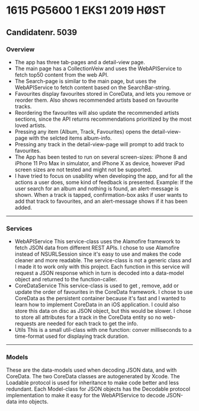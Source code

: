 # 1615 PG5600 1 EKS1 2019 HØST
Candidatenr. 5039
---
### Overview
* The app has three tab-pages and a detail-view page. 
* The main page has a CollectionVeiw and uses the WebAPIService to fetch top50 content from the web API.
* The Search-page is similar to the main page, but uses the WebAPIService to fetch content based on the SearchBar-string.
* Favourites display favourites stored in CoreData, and lets you remove or reorder them. Also shows recommended artists based on favourite tracks.
* Reordering the favourites will also update the recommended artists sections, since the API returns recommendations prioritized by the most loved artists.
* Pressing any item (Album, Track, Favourites) opens the detail-view-page with the selcted items album-info.
* Pressing any track in the detail-view-page will prompt to add track to favourites.
* The App has been tested to run on several screen-sizes: iPhone 8 and iPhone 11 Pro Max in simulator, and iPhone X as device, however iPad screen sizes are not tested and might not be supported. 
* I have tried to focus on usability when developing the app, and for all the actions a user does, some kind of feedback is presented. Example: If the user search for an album and nothing is found, an alert-message is shown. When a track is tapped, confirmation-box asks if user wants to add that track to favourites, and an alert-message shows if it has been added.
---
### Services
* WebAPIService
This service-class uses the Alamofire framework to fetch JSON data from different REST APIs. I chose to use Alamofire instead of NSURLSession since it's easy to use and makes the code cleaner and more readable. The service-class is not a generic class and I made it to work only with this project. Each function in this service will request a JSON response which in turn is decoded into a data-model object and returned to the function-caller.  
* CoreDataService
This service-class is used to get , remove, add or update the order of favourites in the CoreData framework. I chose to use CoreData as the persistent container because it's fast and I wanted to learn how to implement CoreData in an iOS application. I could also store this data on disc as JSON object, but this would be slower. I chose to store all attributes for a track in the CoreData entity so no web-requests are needed for each track to get the info.
* Utils
This is a small util-class with one function: conver milliseconds to a time-format used for displaying track duration.
---
### Models
These are the data-models used when decoding JSON data, and with CoreData. The two CoreData classes are autogenerated by Xcode. The Loadable protocol is used for inheritance to make code better and less redundant. Each Model-class for JSON objects has the Decodable protocol implementation to make it easy for the WebAPIService to decode JSON-data into objects.

